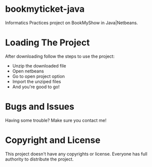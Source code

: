 # bookmyticket-java
Informatics Practices project on BookMyShow in Java|Netbeans.

# Loading The Project
After downloading follow the steps to use the project:
* Unzip the downloaded file
* Open netbeans
* Go to open project option
* Import the unziped files
* And you're good to go!

# Bugs and Issues
Having some trouble? Make sure you contact me!

     
# Copyright and License
This project doesn't have any  copyrights or license. Everyone has full authority to distribute the project.
